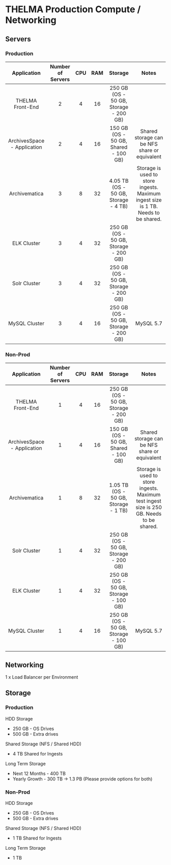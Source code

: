 THELMA Production Compute / Networking
==============================

Servers
-------

### Production

|         Application         | Number of Servers |  CPU  |  RAM  |                Storage                |                                       Notes                                        |
| :-------------------------: | :---------------: | :---: | :---: | :-----------------------------------: | :--------------------------------------------------------------------------------: |
|      THELMA Front-End       |         2         |   4   |  16   | 250 GB (OS - 50 GB, Storage - 200 GB) |                                                                                    |
| ArchivesSpace - Application |         2         |   4   |  16   | 150 GB (OS - 50 GB, Shared - 100 GB)  |                   Shared storage can be NFS share or equivalent                    |
|        Archivematica        |         3         |   8   |  32   | 4.05 TB (OS - 50 GB, Storage - 4 TB)  | Storage is used to store ingests. Maximum ingest size is 1 TB. Needs to be shared. |
|         ELK Cluster         |         3         |   4   |  32   | 250 GB (OS - 50 GB, Storage - 200 GB) |                                                                                    |
|         Solr Cluster        |         3         |   4   |  32   | 250 GB (OS - 50 GB, Storage - 200 GB) |                                                                                    |
|        MySQL Cluster        |         3         |   4   |  16   | 250 GB (OS - 50 GB, Storage - 200 GB) |                                     MySQL 5.7                                      |

### Non-Prod

|         Application         | Number of Servers |  CPU  |  RAM  |                Storage                |                                           Notes                                           |
| :-------------------------: | :---------------: | :---: | :---: | :-----------------------------------: | :---------------------------------------------------------------------------------------: |
|      THELMA Front-End       |         1         |   4   |  16   | 250 GB (OS - 50 GB, Storage - 200 GB) |                                                                                           |
| ArchivesSpace - Application |         1         |   4   |  16   | 150 GB (OS - 50 GB, Shared - 100 GB)  |                       Shared storage can be NFS share or equivalent                       |
|        Archivematica        |         1         |   8   |  32   | 1.05 TB (OS - 50 GB, Storage - 1 TB)  | Storage is used to store ingests. Maximum test ingest size is 250 GB. Needs to be shared. |
|         Solr Cluster        |         1         |   4   |  32   | 250 GB (OS - 50 GB, Storage - 200 GB) |                                                                                    |
|         ELK Cluster         |         1         |   4   |  32   | 250 GB (OS - 50 GB, Storage - 100 GB) |                                                                                           |
|        MySQL Cluster        |         1         |   4   |  16   | 250 GB (OS - 50 GB, Storage - 100 GB) |                                         MySQL 5.7                                         |

Networking
----------

1 x Load Balancer per Environment

Storage
-------

### Production

HDD Storage

- 250 GB - OS Drives
- 500 GB - Extra drives

Shared Storage (NFS / Shared HDD)

- 4 TB Shared for Ingests

Long Term Storage

- Next 12 Months - 400 TB
- Yearly Growth - 300 TB -> 1.3 PB (Please provide options for both)

### Non-Prod

HDD Storage

- 250 GB - OS Drives
- 500 GB - Extra drives

Shared Storage (NFS / Shared HDD)

- 1 TB Shared for Ingests

Long Term Storage

- 1 TB
